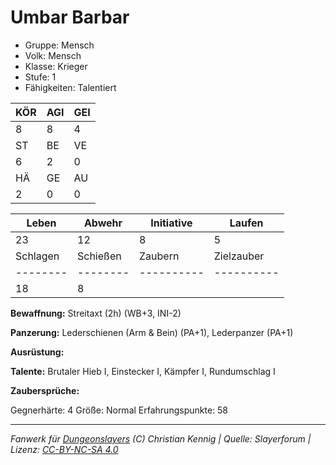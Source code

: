 # Umbar Barbar  
- Gruppe: Mensch  
- Volk: Mensch  
- Klasse: Krieger  
- Stufe: 1  
- Fähigkeiten: Talentiert  


| KÖR | AGI | GEI |  
| --- | --- | --- |  
| 8   | 8   | 4   |
| ST  | BE  | VE  |  
| 6   | 2   | 0   |
| HÄ  | GE  | AU  |  
| 2   | 0   | 0   |


| Leben    | Abwehr   | Initiative | Laufen     |
| -------- | -------- | ---------- | ---------- |
| 23       | 12       | 8          | 5          |
| Schlagen | Schießen | Zaubern    | Zielzauber |
| -------- | -------- | ---------- | ---------- |
| 18       | 8        |            |            |

**Bewaffnung:**
Streitaxt (2h) (WB+3, INI-2)

**Panzerung:**
Lederschienen (Arm & Bein) (PA+1), Lederpanzer (PA+1)

**Ausrüstung:**


**Talente:**
Brutaler Hieb I, Einstecker I, Kämpfer I, Rundumschlag I

**Zaubersprüche:**


Gegnerhärte: 4
Größe: Normal
Erfahrungspunkte: 58



___
*Fanwerk für [Dungeonslayers](https://www.dungeonslayers.net/) (C) Christian Kennig | Quelle: Slayerforum | Lizenz: [CC-BY-NC-SA 4.0](https://creativecommons.org/licenses/by-nc-sa/4.0/deed.de)*
